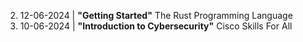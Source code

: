
2. 12-06-2024 | **"Getting Started"** The Rust Programming Language
1. 10-06-2024 | **"Introduction to Cybersecurity"** Cisco Skills For All
